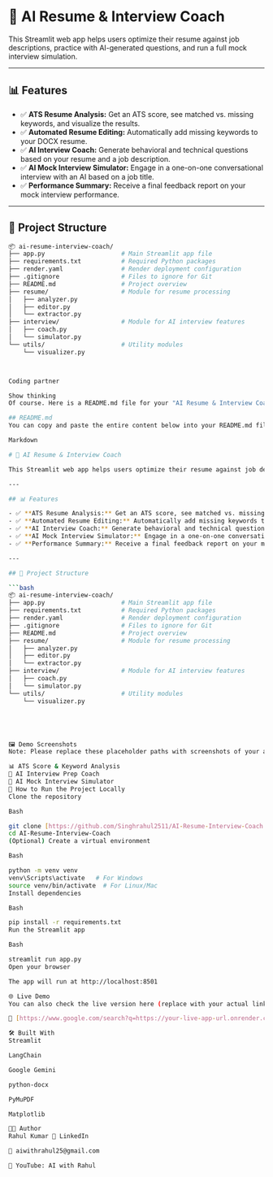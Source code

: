 # 🚀 AI Resume & Interview Coach

This Streamlit web app helps users optimize their resume against job descriptions, practice with AI-generated questions, and run a full mock interview simulation.

---

## 📊 Features

- ✅ **ATS Resume Analysis:** Get an ATS score, see matched vs. missing keywords, and visualize the results.
- ✅ **Automated Resume Editing:** Automatically add missing keywords to your DOCX resume.
- ✅ **AI Interview Coach:** Generate behavioral and technical questions based on your resume and a job description.
- ✅ **AI Mock Interview Simulator:** Engage in a one-on-one conversational interview with an AI based on a job title.
- ✅ **Performance Summary:** Receive a final feedback report on your mock interview performance.

---

## 📁 Project Structure

```bash
📦 ai-resume-interview-coach/
├── app.py                     # Main Streamlit app file
├── requirements.txt           # Required Python packages
├── render.yaml                # Render deployment configuration
├── .gitignore                 # Files to ignore for Git
├── README.md                  # Project overview
├── resume/                    # Module for resume processing
│   ├── analyzer.py
│   ├── editor.py
│   └── extractor.py
├── interview/                 # Module for AI interview features
│   ├── coach.py
│   └── simulator.py
└── utils/                     # Utility modules
    └── visualizer.py



Coding partner

Show thinking
Of course. Here is a README.md file for your "AI Resume & Interview Coach" project, structured exactly like the sample you provided.

## README.md
You can copy and paste the entire content below into your README.md file.

Markdown

# 🚀 AI Resume & Interview Coach

This Streamlit web app helps users optimize their resume against job descriptions, practice with AI-generated questions, and run a full mock interview simulation.

---

## 📊 Features

- ✅ **ATS Resume Analysis:** Get an ATS score, see matched vs. missing keywords, and visualize the results.
- ✅ **Automated Resume Editing:** Automatically add missing keywords to your DOCX resume.
- ✅ **AI Interview Coach:** Generate behavioral and technical questions based on your resume and a job description.
- ✅ **AI Mock Interview Simulator:** Engage in a one-on-one conversational interview with an AI based on a job title.
- ✅ **Performance Summary:** Receive a final feedback report on your mock interview performance.

---

## 📁 Project Structure

```bash
📦 ai-resume-interview-coach/
├── app.py                     # Main Streamlit app file
├── requirements.txt           # Required Python packages
├── render.yaml                # Render deployment configuration
├── .gitignore                 # Files to ignore for Git
├── README.md                  # Project overview
├── resume/                    # Module for resume processing
│   ├── analyzer.py
│   ├── editor.py
│   └── extractor.py
├── interview/                 # Module for AI interview features
│   ├── coach.py
│   └── simulator.py
└── utils/                     # Utility modules
    └── visualizer.py





🖼️ Demo Screenshots
Note: Please replace these placeholder paths with screenshots of your actual application.

📊 ATS Score & Keyword Analysis
🧠 AI Interview Prep Coach
🤖 AI Mock Interview Simulator
🚀 How to Run the Project Locally
Clone the repository

Bash

git clone [https://github.com/Singhrahul2511/AI-Resume-Interview-Coach.git](https://github.com/Singhrahul2511/AI-Resume-Interview-Coach.git)
cd AI-Resume-Interview-Coach
(Optional) Create a virtual environment

Bash

python -m venv venv
venv\Scripts\activate   # For Windows
source venv/bin/activate  # For Linux/Mac
Install dependencies

Bash

pip install -r requirements.txt
Run the Streamlit app

Bash

streamlit run app.py
Open your browser

The app will run at http://localhost:8501

🌐 Live Demo
You can also check the live version here (replace with your actual link):

🔗 [https://www.google.com/search?q=https://your-live-app-url.onrender.com/]

🛠️ Built With
Streamlit

LangChain

Google Gemini

python-docx

PyMuPDF

Matplotlib

👨‍💻 Author
Rahul Kumar 🔗 LinkedIn

📧 aiwithrahul25@gmail.com

🎥 YouTube: AI with Rahul
